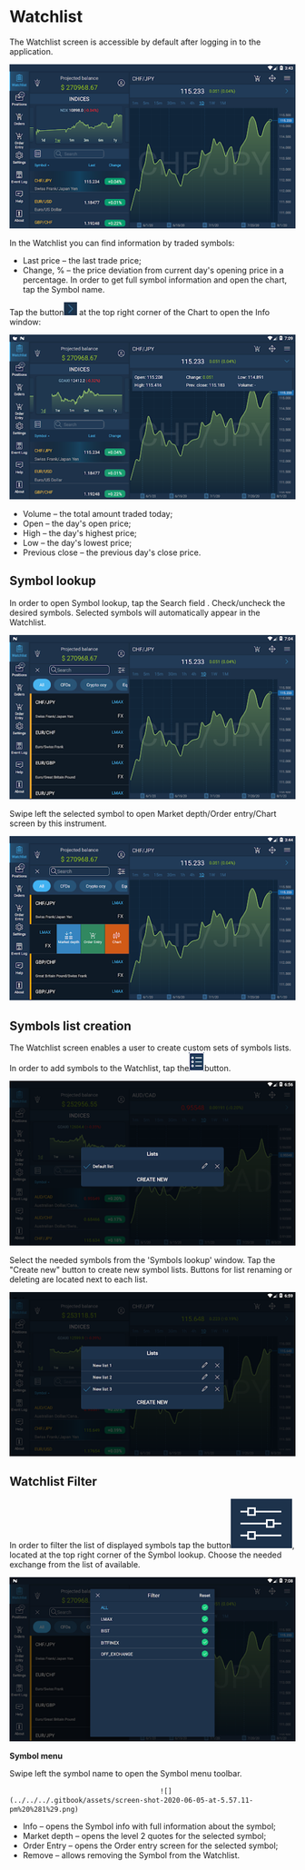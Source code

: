 # Watchlist

The Watchlist screen is accessible by default after logging in to the application.

![](../../../.gitbook/assets/1%20%28138%29.png)

In the Watchlist you can find information by traded symbols:

* Last price – the last trade price;
* Change, % – the price deviation from current day's opening price in a percentage. In order to get full symbol information and open the chart, tap the Symbol name. 

Tap the button![](../../../.gitbook/assets/arrow-right%20%282%29%20%282%29.jpg) at the top right corner of the Chart to open the Info window:

![](../../../.gitbook/assets/2%20%28117%29.png)

* Volume – the total amount traded today;
* Open – the day's open price;
* High – the day's highest price;
* Low – the day's lowest price;
* Previous close – the previous day's close price.

## **Symbol lookup**

In order to open Symbol lookup, tap the Search field . Check/uncheck the desired symbols. Selected symbols will automatically appear in the Watchlist.

![](../../../.gitbook/assets/3%20%2895%29.png)

Swipe left the selected symbol to open Market depth/Order entry/Chart screen by this instrument.

![](../../../.gitbook/assets/4%20%2864%29.png)

## **Symbols list creation**

The Watchlist screen enables a user to create custom sets of symbols lists. In order to add symbols to the Watchlist, tap the![](../../../.gitbook/assets/1-1-.png)button.

![](../../../.gitbook/assets/1%20%28140%29.png)

Select the needed symbols from the 'Symbols lookup' window. Tap the "Create new" button to create new symbol lists. Buttons for list renaming or deleting are located next to each list.

![](../../../.gitbook/assets/2%20%28118%29.png)

## **Watchlist Filter**

In order to filter the list of displayed symbols tap the button![](../../../.gitbook/assets/4-%20%283%29%20%283%29%20%281%29.png), located at the top right corner of the Symbol lookup. Choose the needed exchange from the list of available.

![](../../../.gitbook/assets/5%20%2856%29.png)

**Symbol menu**

Swipe left the symbol name to open the Symbol menu toolbar.

```text
                                     ![](../../../.gitbook/assets/screen-shot-2020-06-05-at-5.57.11-pm%20%281%29.png)                                
```

* Info – opens the Symbol info with full information about the symbol;
* Market depth – opens the level 2 quotes for the selected symbol;
* Order Entry – opens the Order entry screen for the selected symbol;
* Remove – allows removing the Symbol from the Watchlist.

